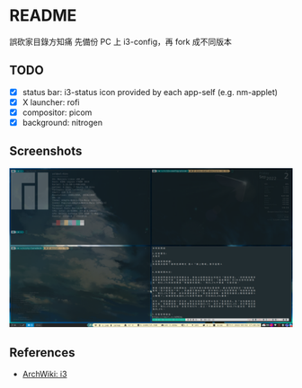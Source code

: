 # README

誤砍家目錄方知痛
先備份 PC 上 i3-config，再 fork 成不同版本


## TODO

+ [x] status bar: i3-status
  icon provided by each app-self (e.g. nm-applet)
+ [x] X launcher: rofi
+ [x] compositor: picom
+ [x] background: nitrogen

## Screenshots

![81ns-20220902](./.screenshots/20220902.png)


## References

+ [ArchWiki: i3](https://wiki.archlinux.org/title/i3_(%E7%AE%80%E4%BD%93%E4%B8%AD%E6%96%87))